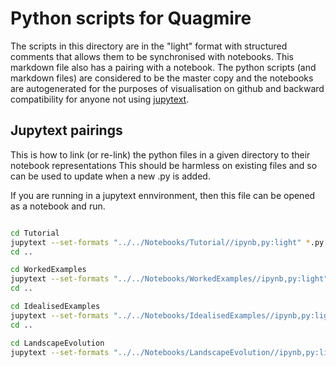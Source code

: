<!-- #region -->
# Python scripts for Quagmire

The scripts in this directory are in the "light" format with structured comments that allows them to be synchronised with notebooks. This markdown file also has a pairing with a notebook. The python scripts (and markdown files) are considered to be the master copy and the notebooks are autogenerated for the purposes of visualisation on github and backward compatibility for anyone not using [jupytext](https://github.com/mwouts/jupytext/).


## Jupytext pairings

This is how to link (or re-link) the python files in a given directory to their notebook representations
This should be harmless on existing files and so can be used to update when a new .py is added.

If you are running in a jupytext ennvironment, then this file can be opened as a notebook and run.

<!-- #endregion -->

```sh

cd Tutorial
jupytext --set-formats "../../Notebooks/Tutorial//ipynb,py:light" *.py
cd .. 

cd WorkedExamples
jupytext --set-formats "../../Notebooks/WorkedExamples//ipynb,py:light" *.py
cd ..

cd IdealisedExamples
jupytext --set-formats "../../Notebooks/IdealisedExamples//ipynb,py:light" *.py
cd ..

cd LandscapeEvolution
jupytext --set-formats "../../Notebooks/LandscapeEvolution//ipynb,py:light" *.py
```

```python

```
